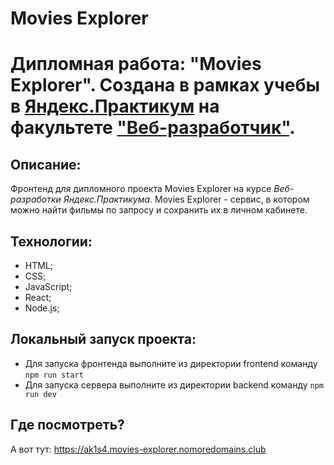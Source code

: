 # Movies Explorer
# Дипломная работа: "Movies Explorer". Создана в рамках учебы в [Яндекс.Практикум](https://practicum.yandex.ru/) на факультете ["Веб-разработчик"](https://practicum.yandex.ru/web/).

## Описание:

Фронтенд для дипломного проекта Movies Explorer на курсе *Веб-разработки Яндекс.Практикума.*
Movies Explorer - сервис, в котором можно найти фильмы по запросу и сохранить их в личном кабинете.

## Технологии:

- HTML;
- CSS;
- JavaScript;
- React;
- Node.js;

## Локальный запуск проекта:

- Для запуска фронтенда выполните из директории frontend команду `npm run start`
- Для запуска сервера выполните из директории backend команду `npm run dev`

## Где посмотреть?

А вот тут: https://ak1s4.movies-explorer.nomoredomains.club
